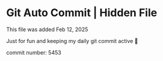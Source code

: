 # Git Auto Commit | Hidden File

This file was added Feb 12, 2025

Just for fun and keeping my daily git commit active 🤪

commit number: 5453
